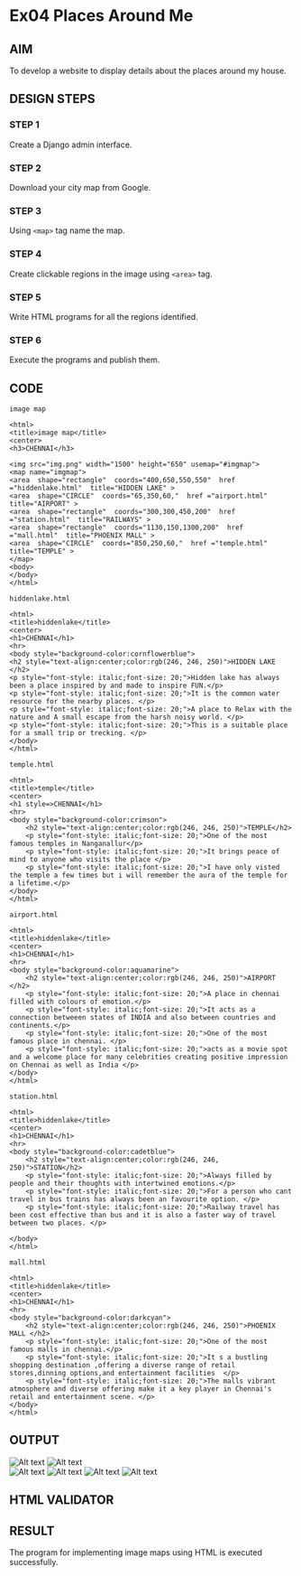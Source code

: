 # Ex04 Places Around Me
## AIM
To develop a website to display details about the places around my house.

## DESIGN STEPS

### STEP 1
Create a Django admin interface.

### STEP 2
Download your city map from Google.

### STEP 3
Using ```<map>``` tag name the map.

### STEP 4
Create clickable regions in the image using ```<area>``` tag.

### STEP 5
Write HTML programs for all the regions identified.

### STEP 6
Execute the programs and publish them.

## CODE
```
image map

<html>
<title>image map</title>
<center>
<h3>CHENNAI</h3>

<img src="img.png" width="1500" height="650" usemap="#imgmap">
<map name="imgmap">
<area  shape="rectangle"  coords="400,650,550,550"  href ="hiddenlake.html"  title="HIDDEN LAKE" >
<area  shape="CIRCLE"  coords="65,350,60,"  href ="airport.html"  title="AIRPORT" >
<area  shape="rectangle"  coords="300,300,450,200"  href ="station.html"  title="RAILWAYS" >
<area  shape="rectangle"  coords="1130,150,1300,200"  href ="mall.html"  title="PHOENIX MALL" >
<area  shape="CIRCLE"  coords="850,250,60,"  href ="temple.html"  title="TEMPLE" >
</map>
<body>
</body>
</html>

hiddenlake.html

<html>
<title>hiddenlake</title>
<center>
<h1>CHENNAI</h1>
<hr>
<body style="background-color:cornflowerblue">
<h2 style="text-align:center;color:rgb(246, 246, 250)">HIDDEN LAKE </h2>
<p style="font-style: italic;font-size: 20;">Hidden lake has always been a place inspired by and made to inspire FUN.</p>
<p style="font-style: italic;font-size: 20;">It is the common water resource for the nearby places. </p>
<p style="font-style: italic;font-size: 20;">A place to Relax with the nature and A small escape from the harsh noisy world. </p>
<p style="font-style: italic;font-size: 20;">This is a suitable place for a small trip or trecking. </p>
</body>
</html>

temple.html

<html>
<title>temple</title>
<center>
<h1 style=>CHENNAI</h1>
<hr>
<body style="background-color:crimson">
    <h2 style="text-align:center;color:rgb(246, 246, 250)">TEMPLE</h2>
    <p style="font-style: italic;font-size: 20;">One of the most famous temples in Nanganallur</p>
    <p style="font-style: italic;font-size: 20;">It brings peace of mind to anyone who visits the place </p>
    <p style="font-style: italic;font-size: 20;">I have only visted the temple a few times but i will remember the aura of the temple for a lifetime.</p>
</body>
</html>

airport.html

<html>
<title>hiddenlake</title>
<center>
<h1>CHENNAI</h1>
<hr>
<body style="background-color:aquamarine">
    <h2 style="text-align:center;color:rgb(246, 246, 250)">AIRPORT </h2>
    <p style="font-style: italic;font-size: 20;">A place in chennai filled with colours of emotion.</p>
    <p style="font-style: italic;font-size: 20;">It acts as a connection betweeen states of INDIA and also between countries and continents.</p>
    <p style="font-style: italic;font-size: 20;">One of the most famous place in chennai. </p>
    <p style="font-style: italic;font-size: 20;">acts as a movie spot and a welcome place for many celebrities creating positive impression on Chennai as well as India </p>
</body>
</html>

station.html

<html>
<title>hiddenlake</title>
<center>
<h1>CHENNAI</h1>
<hr>
<body style="background-color:cadetblue">
    <h2 style="text-align:center;color:rgb(246, 246, 250)">STATION</h2>
    <p style="font-style: italic;font-size: 20;">Always filled by people and their thoughts with intertwined emotions.</p>
    <p style="font-style: italic;font-size: 20;">For a person who cant travel in bus trains has always been an favourite option. </p>
    <p style="font-style: italic;font-size: 20;">Railway travel has been cost effective than bus and it is also a faster way of travel between two places. </p>

</body>
</html>

mall.html

<html>
<title>hiddenlake</title>
<center>
<h1>CHENNAI</h1>
<hr>
<body style="background-color:darkcyan">
    <h2 style="text-align:center;color:rgb(246, 246, 250)">PHOENIX MALL </h2>
    <p style="font-style: italic;font-size: 20;">One of the most famous malls in chennai.</p>
    <p style="font-style: italic;font-size: 20;">It s a bustling shopping destination ,offering a diverse range of retail stores,dinning options,and entertainment facilities  </p>
    <p style="font-style: italic;font-size: 20;">The malls vibrant atmosphere and diverse offering make it a key player in Chennai's retail and entertainment scene. </p>
</body>
</html>
```

## OUTPUT
![Alt text](<Screenshot 2023-11-15 094702.png>)
![Alt text](<Screenshot 2023-11-15 095056.png>)  
![Alt text](<Screenshot 2023-11-15 094715.png>) 
![Alt text](<Screenshot 2023-11-15 094940.png>)
 ![Alt text](<Screenshot 2023-11-15 094959.png>) 
 ![Alt text](<Screenshot 2023-11-15 095015.png>)


## HTML VALIDATOR


## RESULT
The program for implementing image maps using HTML is executed successfully.
